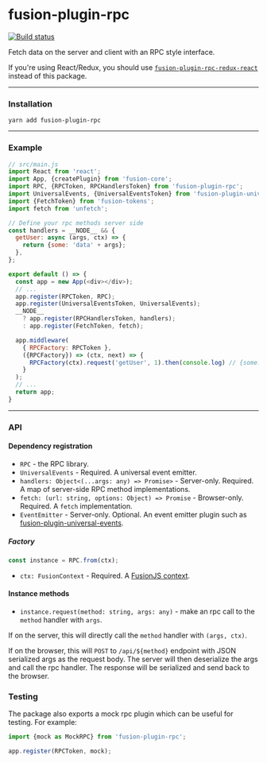 # fusion-plugin-rpc

[![Build status](https://badge.buildkite.com/5165e82185b13861275cd0a69f29c2a13bc66dfb9461ee4af5.svg?branch=master)](https://buildkite.com/uberopensource/fusion-plugin-rpc)

Fetch data on the server and client with an RPC style interface.

If you're using React/Redux, you should use [`fusion-plugin-rpc-redux-react`](https://github.com/fusionjs/fusion-plugin-rpc-redux-react) instead of this package.

---

### Installation

```
yarn add fusion-plugin-rpc
```

---

### Example

```js
// src/main.js
import React from 'react';
import App, {createPlugin} from 'fusion-core';
import RPC, {RPCToken, RPCHandlersToken} from 'fusion-plugin-rpc';
import UniversalEvents, {UniversalEventsToken} from 'fusion-plugin-universal-events';
import {FetchToken} from 'fusion-tokens';
import fetch from 'unfetch';

// Define your rpc methods server side
const handlers = __NODE__ && {
  getUser: async (args, ctx) => {
    return {some: 'data' + args};
  },
};

export default () => {
  const app = new App(<div></div>);
  // ...
  app.register(RPCToken, RPC);
  app.register(UniversalEventsToken, UniversalEvents);
  __NODE__
    ? app.register(RPCHandlersToken, handlers);
    : app.register(FetchToken, fetch);

  app.middleware(
    { RPCFactory: RPCToken },
    ({RPCFactory}) => (ctx, next) => {
      RPCFactory(ctx).request('getUser', 1).then(console.log) // {some: 'data1'}
    }
  );
  // ...
  return app;
}
```

---

### API

#### Dependency registration

- `RPC` - the RPC library.
- `UniversalEvents` - Required. A universal event emitter.
- `handlers: Object<(...args: any) => Promise>` - Server-only. Required. A map of server-side RPC method implementations.
- `fetch: (url: string, options: Object) => Promise` - Browser-only. Required. A `fetch` implementation.
- `EventEmitter` - Server-only. Optional. An event emitter plugin such as [fusion-plugin-universal-events](https://github.com/fusionjs/fusion-plugin-universal-events).

##### Factory

```js
const instance = RPC.from(ctx);
```

- `ctx: FusionContext` - Required. A [FusionJS context](https://github.com/fusionjs/fusion-core#context).

#### Instance methods

- `instance.request(method: string, args: any)` - make an rpc call to the `method` handler with `args`.

If on the server, this will directly call the `method` handler with `(args, ctx)`.

If on the browser, this will `POST` to `/api/${method}` endpoint with JSON serialized args as the request body. The server will then deserialize the args and call the rpc handler. The response will be serialized and send back to the browser.

### Testing

The package also exports a mock rpc plugin which can be useful for testing. For example:

```js
import {mock as MockRPC} from 'fusion-plugin-rpc';

app.register(RPCToken, mock);
```
